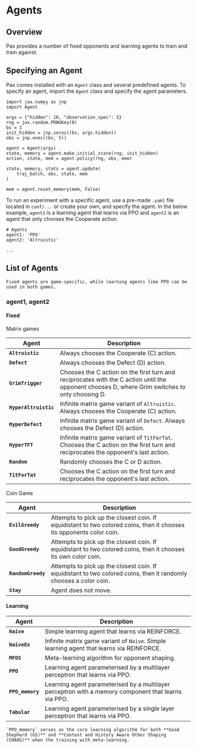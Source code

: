 # Agents 

## Overview 

Pax provides a number of fixed opponents and learning agents to train and train against. 

## Specifying an Agent
<!-- TODO: This isn't how Pax works atm. However, taken from Github README, so 
assuming it is on the TODOs to add later. -->
Pax comes installed with an `Agent` class and several predefined agents. To specify an agent, import the `Agent` class and specify the agent parameters. 

```
import jax.numpy as jnp
import Agent

args = {"hidden": 16, "observation_spec": 5}
rng = jax.random.PRNGKey(0)
bs = 1
init_hidden = jnp.zeros((bs, args.hidden))
obs = jnp.ones((bs, 5))

agent = Agent(args)
state, memory = agent.make_initial_state(rng, init_hidden)
action, state, mem = agent.policy(rng, obs, mem)

state, memory, stats = agent.update(
    traj_batch, obs, state, mem
)

mem = agent.reset_memory(mem, False)
```

To run an experiment with a specific agent, use a pre-made `.yaml` file located in `conf/...` or create your own, and specify the agent. In the below example, `agent1` is a learning agent that learns via PPO and `agent2` is an agent that only chooses the Cooperate action. 

```
# Agents  
agent1: 'PPO'
agent2: 'Altruistic'

...
```

## List of Agents

```{note}
Fixed agents are game-specific, while learning agents like PPO can be used in both games. 
```

### agent1, agent2

#### Fixed

Matrix games

|  Agent      |  Description   | 
| ----------- | ----------- |
| **`Altruistic`**  | Always chooses the Cooperate (C) action. |
| **`Defect`**     | Always chooses the Defect (D) action. |
| **`GrimTrigger`**   | Chooses the C action on the first turn and reciprocates with the C action until the opponent chooses D, where Grim switches to only choosing D.|
| **`HyperAltruistic`**  | Infinite matrix game variant of `Altruistic`. Always chooses the Cooperate (C) action.|
| **`HyperDefect`**  | Infinite matrix game variant of `Defect`. Always chooses the Defect (D) action.|
| **`HyperTFT`**  | Infinite matrix game variant of `TitForTat`. Chooses the C action on the first turn and reciprocates the opponent's last action.|
| **`Random`**        | Randomly chooses the C or D action. |
| **`TitForTat`**    | Chooses the C action on the first turn and reciprocates the opponent's last action.|


Coin Game

|   Agent      |    Description| 
| ----------- | ----------- |
| **`EvilGreedy`** | Attempts to pick up the closest coin. If equidistant to two colored coins, then it chooses its opponents color coin.|
| **`GoodGreedy`** | Attempts to pick up the closest coin. If equidistant to two colored coins, then it chooses its own color coin. |
| **`RandomGreedy`**  | Attempts to pick up the closest coin. If equidistant to two colored coins, then it randomly chooses a color coin. |
| **`Stay`**     | Agent does not move.|

#### Learning

|  Agent      |   Description | 
| ----------- | ----------- |
| **`Naive`**  | Simple learning agent that learns via REINFORCE. |
| **`NaiveEx`**  | Infinite matrix game variant of `Naive`. Simple learning agent that learns via REINFORCE. |
| **`MFOS`**  | Meta-learning algorithm for opponent shaping. |
| **`PPO`**  | Learning agent parameterised by a multilayer perceptron that learns via PPO. |
| **`PPO_memory`** | Learning agent parameterised by a multilayer perceptron with a memory component that learns via PPO. |
| **`Tabular`** | Learning agent parameterised by a single layer perceptron that learns via PPO. |

```{note}
`PPO_memory` serves as the core learning algorithm for both **Good Shepherd (GS)** and **Context and History Aware Other Shaping (CHAOS)** when the training with meta-learning.
```



